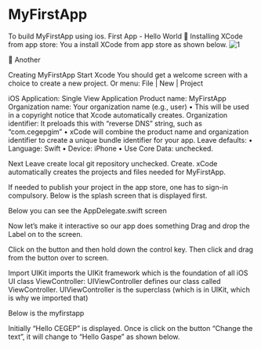 # MyFirstApp
To build MyFirstApp using ios.
First App - Hello World
	Installing XCode from app store:
You a install XCode from app store as shown below.
![1](https://user-images.githubusercontent.com/74371450/106769101-9ce4ca80-6662-11eb-97f8-0e1b31071110.jpg)
 
	Another
 
 
 
Creating MyFirstApp
Start Xcode
You should get a welcome screen with a choice to create a new project.
Or menu: File | New | Project
 
 
iOS Application: Single View Application
Product name: MyFirstApp
Organization name: Your organization name (e.g., user)
• This will be used in a copyright notice that Xcode automatically creates.
Organization identifier: It preloads this with “reverse DNS” string, such as “com.cegepgim”
• xCode will combine the product name and organization identifier to create a unique bundle
identifier for your app.
Leave defaults:
• Language: Swift
• Device: iPhone
• Use Core Data: unchecked.
 
Next
Leave create local git repository unchecked.
Create.
xCode automatically creates the projects and files needed for MyFirstApp.
 
If needed to publish your project in the app store, one has to sign-in compulsory.
Below is the splash screen that is displayed first.
 
Below you can see the AppDelegate.swift screen


 
Now let’s make it interactive so our app does something
Drag and drop the Label on to the screen.
 
 
Click on the button and then hold down the control key.
Then click and drag from the button over to screen.
 
 
 
Import UIKit imports the UIKit framework which is the foundation of all iOS UI
class ViewController: UIViewController defines our class called ViewController.
UIViewController is the superclass (which is in UIKit, which is why we imported that)
 
Below is the myfirstapp
 
 
Initially “Hello CEGEP” is displayed.
Once is click on the button “Change the text”, it will change to “Hello Gaspe” as shown below.
 

